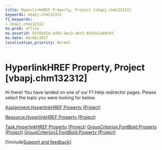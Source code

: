 ```yaml
---
title: HyperlinkHREF Property, Project [vbapj.chm132312]
keywords: vbapj.chm132312
f1_keywords:
- vbapj.chm132312
ms.prod: office
ms.assetid: b2f65d1d-a492-4ec3-a6c5-8d1da1a80c6d
ms.date: 06/08/2017
localization_priority: Normal
---
```



# HyperlinkHREF Property, Project [vbapj.chm132312]

Hi there! You have landed on one of our F1 Help redirector pages. Please select the topic you were looking for below.

[Assignment.HyperlinkHREF Property (Project)](https://msdn.microsoft.com/library/7e8f761d-3167-2e43-fb73-40528f567153%28Office.15%29.aspx)

[Resource.HyperlinkHREF Property (Project)](https://msdn.microsoft.com/library/dbfe6680-9131-af9e-a982-5eb1093b92d1%28Office.15%29.aspx)

[Task.HyperlinkHREF Property (Project)](https://msdn.microsoft.com/library/61240301-72f3-78f6-1c96-1bdb30a01dc1%28Office.15%29.aspx)
[GroupCriterion.FontBold Property (Project)](https://msdn.microsoft.com/library/3efbb09f-53ab-a1f6-5880-1fd729a66669%28Office.15%29.aspx)
[GroupCriterion2.FontBold Property (Project)](https://msdn.microsoft.com/library/af463796-40c0-6a4c-8a8d-251551676b1d%28Office.15%29.aspx)

[!include[Support and feedback](~/includes/feedback-boilerplate.md)]